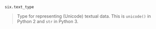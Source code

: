 
`six.text_type`
>Type for representing (Unicode) textual data. This is `unicode()` in Python 2 and `str` in Python 3.

